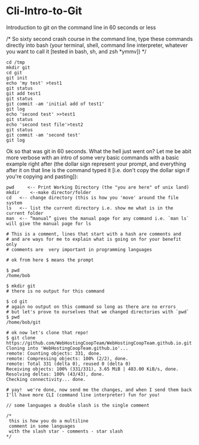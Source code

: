 Cli-Intro-to-Git
==========

Introduction to git on the command line in 60 seconds or less


/* 
So sixty second crash course in the command line, type these commands directly into bash (your terminal, shell, command line interpreter, whatever you want to call it [tested in bash, sh, and zsh *ymmv])
*/  
```
cd /tmp
mkdir git
cd git
git init
echo 'my test' >test1
git status
git add test1
git status
git commit -am 'initial add of test1'
git log
echo 'second test' >>test1
git status
echo 'second test file'>test2
git status
git commit -am 'second test'
git log
```

Ok so that was git in 60 seconds.  What the hell just went on?  Let me be abit more verbose with an intro of some very basic commands with a basic example right after (the dollar sign represent your prompt, and everything after it on that line is the command typed it [i.e. don't copy the dollar sign if you're copying and pasting]):
```
pwd     <-- Print Working Directory (the "you are here" of unix land)
mkdir    <--make director/folder
cd   <-- change directory (this is how you 'move' around the file system
ls   <-- list the current directory i.e. show me what is in the current folder
man  <-- “manual” gives the manual page for any command i.e. `man ls` will give the manual page for ls
```
```
# This is a comment, lines that start with a hash are comments and
# and are ways for me to explain what is going on for your benefit only 
# comments are  very important in programming languages

# ok from here $ means the prompt
```
```
$ pwd
/home/bob
```
```
$ mkdir git
# there is no output for this command
```
```
$ cd git
# again no output on this command so long as there are no errors
# but let's prove to ourselves that we changed directories with `pwd`
$ pwd
/home/bob/git
```


```
# ok now let's clone that repo!
$ git clone https://github.com/WebHostingCoopTeam/WebHostingCoopTeam.github.io.git
Cloning into 'WebHostingCoopTeam.github.io'...
remote: Counting objects: 331, done.
remote: Compressing objects: 100% (2/2), done.
remote: Total 331 (delta 0), reused 0 (delta 0)
Receiving objects: 100% (331/331), 3.65 MiB | 483.00 KiB/s, done.
Resolving deltas: 100% (43/43), done.
Checking connectivity... done.
```


```
# yay!  we're done, now send me the changes, and when I send them back I'll have more CLI (command line interpreter) fun for you!

// some languages a double slash is the single comment

/*
 this is how you do a multiline
 comment in some languages
 with the slash star - comments - star slash 
*/
```
